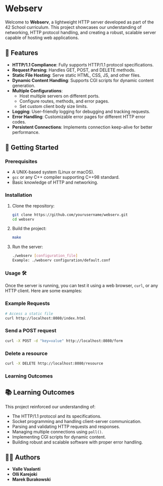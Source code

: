 # Webserv

Welcome to **Webserv**, a lightweight HTTP server developed as part of the 42 School curriculum. This project showcases our understanding of networking, HTTP protocol handling, and creating a robust, scalable server capable of hosting web applications.

## 🌟 Features
- **HTTP/1.1 Compliance**: Fully supports HTTP/1.1 protocol specifications.
- **Request Parsing**: Handles GET, POST, and DELETE methods.
- **Static File Hosting**: Serve static HTML, CSS, JS, and other files.
- **Dynamic Content Handling**: Supports CGI scripts for dynamic content generation.
- **Multiple Configurations**:
  - Host multiple servers on different ports.
  - Configure routes, methods, and error pages.
  - Set custom client body size limits.
- **Logging**: User-friendly logging for debugging and tracking requests.
- **Error Handling**: Customizable error pages for different HTTP error codes.
- **Persistent Connections**: Implements connection keep-alive for better performance.

## 🚀 Getting Started

### Prerequisites
- A UNIX-based system (Linux or macOS).
- `gcc` or any C++ compiler supporting C++98 standard.
- Basic knowledge of HTTP and networking.

### Installation
1. Clone the repository:
   ```bash
   git clone https://github.com/yourusername/webserv.git
   cd webserv

2. Build the project:
   ```bash
   make

3. Run the server:
   ```bash
   ./webserv [configuration_file]
   Example: ./webserv configuration/default.conf
   ```

### Usage 🛠
Once the server is running, you can test it using a web browser, `curl`, or any HTTP client. Here are some examples:

### Example Requests
```bash
# Access a static file
curl http://localhost:8080/index.html
```

### Send a POST request
```bash
curl -X POST -d "key=value" http://localhost:8080/form
```

### Delete a resource
```bash
curl -X DELETE http://localhost:8080/resource
```


### Learning Outcomes
## 📚 Learning Outcomes
This project reinforced our understanding of:
- The HTTP/1.1 protocol and its specifications.
- Socket programming and handling client-server communication.
- Parsing and validating HTTP requests and responses.
- Managing multiple connections using `poll()`.
- Implementing CGI scripts for dynamic content.
- Building robust and scalable software with proper error handling.

## 🧑‍💻 Authors
- **Valle Vaalanti**
- **Olli Karejoki**
- **Marek Burakowski**


